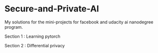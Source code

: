 # Secure-and-Private-AI
My solutions for the mini-projects for facebook and udacity ai nanodegree program.

Section 1 : Learning pytorch

Section 2 : Differential privacy
